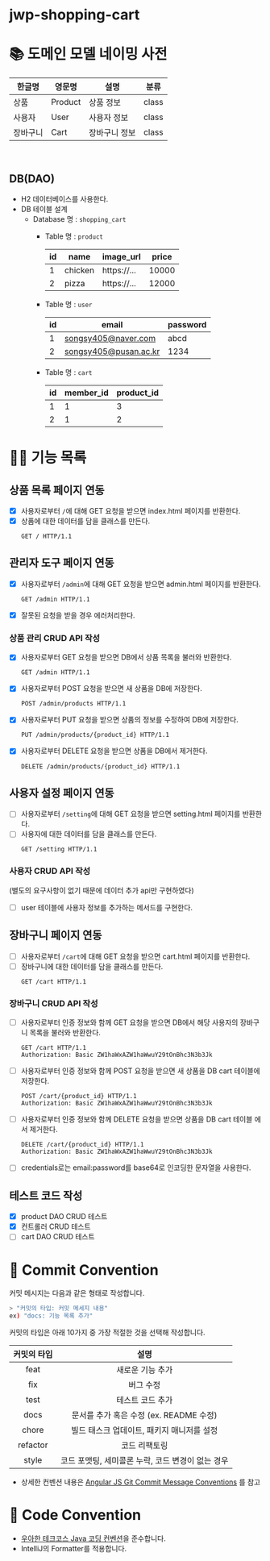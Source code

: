 # jwp-shopping-cart

# 📚 도메인 모델 네이밍 사전

| 한글명  | 영문명     | 설명      | 분류    |
|------|---------|---------|-------|
| 상품   | Product | 상품 정보   | class |
| 사용자  | User    | 사용자 정보  | class |
| 장바구니 | Cart    | 장바구니 정보 | class |

<br>

## DB(DAO)

- H2 데이터베이스를 사용한다.
- DB 테이블 설계
    - Database 명 : `shopping_cart`
        - Table 명 : `product`

          | id | name | image_url | price |
           |----|---------|-------------|-------|
          | 1 | chicken | https://... | 10000 |
          | 2 | pizza | https://... | 12000 |

        - Table 명 : `user`

          | id | email                 | password |
          |----|-----------------------|----------|
          | 1 | songsy405@naver.com   | abcd     | 
          | 2 | songsy405@pusan.ac.kr | 1234     | 

        - Table 명 : `cart`
      
          | id | member_id | product_id |
          |----|-----------------------|----------|
          | 1 | 1 | 3 |
          | 2 | 1 | 2 |

# 👨‍🍳 기능 목록

## 상품 목록 페이지 연동

- [x] 사용자로부터 `/`에 대해 GET 요청을 받으면 index.html 페이지를 반환한다.
- [x] 상품에 대한 데이터를 담을 클래스를 만든다.
    ```
  GET / HTTP/1.1
  ```

## 관리자 도구 페이지 연동

- [x] 사용자로부터 `/admin`에 대해 GET 요청을 받으면 admin.html 페이지를 반환한다.
    ```
  GET /admin HTTP/1.1
  ```
- [x] 잘못된 요청을 받을 경우 에러처리한다.

### 상품 관리 CRUD API 작성

- [x] 사용자로부터 GET 요청을 받으면 DB에서 상품 목록을 불러와 반환한다.
    ```
  GET /admin HTTP/1.1
  ```
- [x] 사용자로부터 POST 요청을 받으면 새 상품을 DB에 저장한다.
    ```
  POST /admin/products HTTP/1.1
  ```
- [x] 사용자로부터 PUT 요청을 받으면 상품의 정보를 수정하여 DB에 저장한다.
    ```
  PUT /admin/products/{product_id} HTTP/1.1
  ```
- [x] 사용자로부터 DELETE 요청을 받으면 상품을 DB에서 제거한다.
    ```
  DELETE /admin/products/{product_id} HTTP/1.1
  ```

## 사용자 설정 페이지 연동

- [ ] 사용자로부터 `/setting`에 대해 GET 요청을 받으면 setting.html 페이지를 반환한다.
- [ ] 사용자에 대한 데이터를 담을 클래스를 만든다.
    ```
  GET /setting HTTP/1.1
  ```

### 사용자 CRUD API 작성

(별도의 요구사항이 없기 때문에 데이터 추가 api만 구현하였다)

- [ ] user 테이블에 사용자 정보를 추가하는 메서드를 구현한다.

## 장바구니 페이지 연동

- [ ] 사용자로부터 `/cart`에 대해 GET 요청을 받으면 cart.html 페이지를 반환한다.
- [ ] 장바구니에 대한 데이터를 담을 클래스를 만든다.
    ```
  GET /cart HTTP/1.1
  ```

### 장바구니 CRUD API 작성

- [ ] 사용자로부터 인증 정보와 함께 GET 요청을 받으면 DB에서 해당 사용자의 장바구니 목록을 불러와 반환한다.
    ```
    GET /cart HTTP/1.1
    Authorization: Basic ZW1haWxAZW1haWwuY29tOnBhc3N3b3Jk
    ```
- [ ] 사용자로부터 인증 정보와 함께 POST 요청을 받으면 새 상품을 DB cart 테이블에 저장한다.
    ```
    POST /cart/{product_id} HTTP/1.1
    Authorization: Basic ZW1haWxAZW1haWwuY29tOnBhc3N3b3Jk
    ```
- [ ] 사용자로부터 인증 정보와 함께 DELETE 요청을 받으면 상품을 DB cart 테이블 에서 제거한다.
    ```
    DELETE /cart/{product_id} HTTP/1.1
    Authorization: Basic ZW1haWxAZW1haWwuY29tOnBhc3N3b3Jk
    ```
- [ ] credentials로는 email:password를 base64로 인코딩한 문자열을 사용한다.

## 테스트 코드 작성

- [x] product DAO CRUD 테스트
- [x] 컨트롤러 CRUD 테스트
- [ ] cart DAO CRUD 테스트

# 📌 Commit Convention

커밋 메시지는 다음과 같은 형태로 작성합니다.

```Bash
> "커밋의 타입: 커밋 메세지 내용"
ex) "docs: 기능 목록 추가"
```

커밋의 타입은 아래 10가지 중 가장 적절한 것을 선택해 작성합니다.

|  커밋의 타입  |              설명               |
|:--------:|:-----------------------------:|
|   feat   |           새로운 기능 추가           |
|   fix    |             버그 수정             |
|   test   |           테스트 코드 추가           |
|   docs   | 문서를 추가 혹은 수정 (ex. README 수정)  |
|  chore   |   빌드 태스크 업데이트, 패키지 매니저를 설정    |
| refactor |            코드 리팩토링            |
|  style   | 코드 포맷팅, 세미콜론 누락, 코드 변경이 없는 경우 |

- 상세한 컨벤션
  내용은 [Angular JS Git Commit Message Conventions](https://gist.github.com/stephenparish/9941e89d80e2bc58a153)
  를 참고

# 📌 Code Convention

- [우아한 테크코스 Java 코딩 컨벤션](https://github.com/woowacourse/woowacourse-docs/tree/main/styleguide/java)을
  준수합니다.
- IntelliJ의 Formatter를 적용합니다.